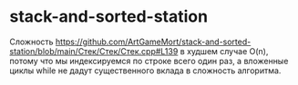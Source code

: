 # stack-and-sorted-station
Сложность https://github.com/ArtGameMort/stack-and-sorted-station/blob/main/Стек/Стек/Стек.cpp#L139 в худшем случае O(n), потому что мы индексируемся по строке всего один раз, а вложенные циклы while не дадут существенного вклада в сложность алгоритма.
